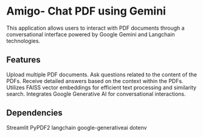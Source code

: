 # Amigo- Chat PDF using Gemini

This application allows users to interact with PDF documents through a conversational interface powered by Google Gemini and Langchain technologies.

## Features
Upload multiple PDF documents.
Ask questions related to the content of the PDFs.
Receive detailed answers based on the context within the PDFs.
Utilizes FAISS vector embeddings for efficient text processing and similarity search.
Integrates Google Generative AI for conversational interactions.


## Dependencies
Streamlit
PyPDF2
langchain
google-generativeai
dotenv
